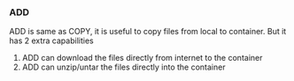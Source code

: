 ### ADD

ADD is same as COPY, it is useful to copy files from local to container. But it has 2 extra capabilities
1. ADD can download the files directly from internet to the container
2. ADD can unzip/untar the files directly into the container 